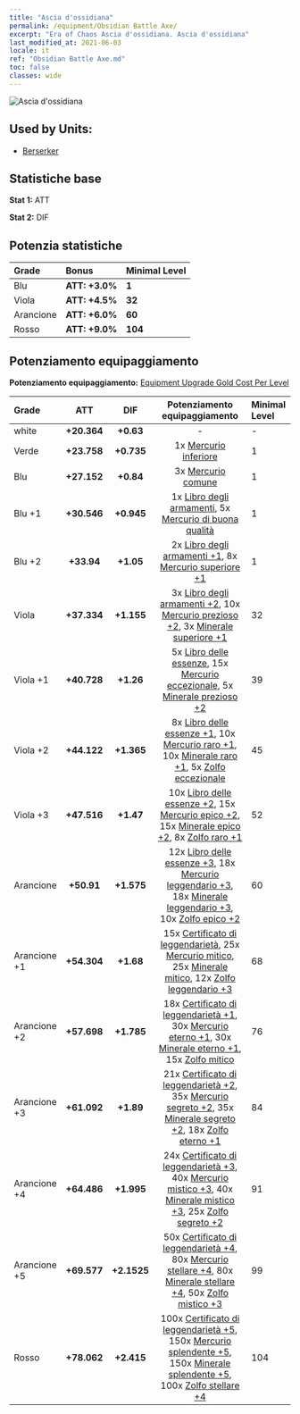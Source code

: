 ```yaml
---
title: "Ascia d'ossidiana"
permalink: /equipment/Obsidian Battle Axe/
excerpt: "Era of Chaos Ascia d'ossidiana. Ascia d'ossidiana"
last_modified_at: 2021-06-03
locale: it
ref: "Obsidian Battle Axe.md"
toc: false
classes: wide
---
```


  ![Ascia d'ossidiana](/images/e/e_4081.png)

## Used by Units:

* [Berserker](/it/units/Berserker/) 


## Statistiche base
 **Stat 1:** ATT

 **Stat 2:** DIF

## Potenzia statistiche

  |     Grade    |   Bonus | Minimal Level | 
  |:-------------|:--------|:--------------| 
  | Blu | **ATT: +3.0%** | **1** | 
  | Viola | **ATT: +4.5%** | **32** | 
  | Arancione | **ATT: +6.0%** | **60** | 
  | Rosso | **ATT: +9.0%** | **104** | 


## Potenziamento equipaggiamento
 **Potenziamento equipaggiamento:** [Equipment Upgrade Gold Cost Per Level](/equipment/EquipmentUpgradeCostPerLevel/) 

  |          Grade      | ATT | DIF | Potenziamento equipaggiamento | Minimal Level |
  |:--------------------|:---------:|:---------:|:----------------:|:--------------|
  | white | **+20.364** | **+0.63** | - | - |
  | Verde | **+23.758** | **+0.735** | 1x [Mercurio inferiore](/ItemsIT/mat_2/) | 1 |
  | Blu | **+27.152** | **+0.84** | 3x [Mercurio comune](/ItemsIT/mat_8/) | 1 |
  | Blu +1 | **+30.546** | **+0.945** | 1x [Libro degli armamenti](/ItemsIT/mat_18/), 5x [Mercurio di buona qualità](/ItemsIT/mat_14/) | 1 |
  | Blu +2 | **+33.94** | **+1.05** | 2x [Libro degli armamenti +1](/ItemsIT/mat_25/), 8x [Mercurio superiore +1](/ItemsIT/mat_21/) | 1 |
  | Viola | **+37.334** | **+1.155** | 3x [Libro degli armamenti +2](/ItemsIT/mat_32/), 10x [Mercurio prezioso +2](/ItemsIT/mat_28/), 3x [Minerale superiore +1](/ItemsIT/mat_19/) | 32 |
  | Viola +1 | **+40.728** | **+1.26** | 5x [Libro delle essenze](/ItemsIT/mat_39/), 15x [Mercurio eccezionale](/ItemsIT/mat_35/), 5x [Minerale prezioso +2](/ItemsIT/mat_26/) | 39 |
  | Viola +2 | **+44.122** | **+1.365** | 8x [Libro delle essenze +1](/ItemsIT/mat_46/), 10x [Mercurio raro +1](/ItemsIT/mat_42/), 10x [Minerale raro +1](/ItemsIT/mat_40/), 5x [Zolfo eccezionale](/ItemsIT/mat_36/) | 45 |
  | Viola +3 | **+47.516** | **+1.47** | 10x [Libro delle essenze +2](/ItemsIT/mat_53/), 15x [Mercurio epico +2](/ItemsIT/mat_49/), 15x [Minerale epico +2](/ItemsIT/mat_47/), 8x [Zolfo raro +1](/ItemsIT/mat_43/) | 52 |
  | Arancione | **+50.91** | **+1.575** | 12x [Libro delle essenze +3](/ItemsIT/mat_60/), 18x [Mercurio leggendario +3](/ItemsIT/mat_56/), 18x [Minerale leggendario +3](/ItemsIT/mat_54/), 10x [Zolfo epico +2](/ItemsIT/mat_50/) | 60 |
  | Arancione +1 | **+54.304** | **+1.68** | 15x [Certificato di leggendarietà](/ItemsIT/mat_67/), 25x [Mercurio mitico](/ItemsIT/mat_63/), 25x [Minerale mitico](/ItemsIT/mat_61/), 12x [Zolfo leggendario +3](/ItemsIT/mat_57/) | 68 |
  | Arancione +2 | **+57.698** | **+1.785** | 18x [Certificato di leggendarietà +1](/ItemsIT/mat_74/), 30x [Mercurio eterno +1](/ItemsIT/mat_70/), 30x [Minerale eterno +1](/ItemsIT/mat_68/), 15x [Zolfo mitico](/ItemsIT/mat_64/) | 76 |
  | Arancione +3 | **+61.092** | **+1.89** | 21x [Certificato di leggendarietà +2](/ItemsIT/mat_81/), 35x [Mercurio segreto +2](/ItemsIT/mat_77/), 35x [Minerale segreto +2](/ItemsIT/mat_75/), 18x [Zolfo eterno +1](/ItemsIT/mat_71/) | 84 |
  | Arancione +4 | **+64.486** | **+1.995** | 24x [Certificato di leggendarietà +3](/ItemsIT/mat_88/), 40x [Mercurio mistico +3](/ItemsIT/mat_84/), 40x [Minerale mistico +3](/ItemsIT/mat_82/), 25x [Zolfo segreto +2](/ItemsIT/mat_78/) | 91 |
  | Arancione +5 | **+69.577** | **+2.1525** | 50x [Certificato di leggendarietà +4](/ItemsIT/mat_95/), 80x [Mercurio stellare +4](/ItemsIT/mat_91/), 80x [Minerale stellare +4](/ItemsIT/mat_89/), 50x [Zolfo mistico +3](/ItemsIT/mat_85/) | 99 |
  | Rosso | **+78.062** | **+2.415** | 100x [Certificato di leggendarietà +5](/ItemsIT/mat_102/), 150x [Mercurio splendente +5](/ItemsIT/mat_98/), 150x [Minerale splendente +5](/ItemsIT/mat_96/), 100x [Zolfo stellare +4](/ItemsIT/mat_92/) | 104 |

